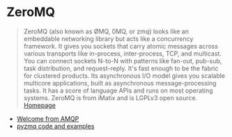 # ZeroMQ

> ZeroMQ (also known as ØMQ, 0MQ, or zmq) looks like an embeddable networking library but acts like a concurrency framework. It gives you sockets that carry atomic messages across various transports like in-process, inter-process, TCP, and multicast. You can connect sockets N-to-N with patterns like fan-out, pub-sub, task distribution, and request-reply. It's fast enough to be the fabric for clustered products. Its asynchronous I/O model gives you scalable multicore applications, built as asynchronous message-processing tasks. It has a score of language APIs and runs on most operating systems. ZeroMQ is from iMatix and is LGPLv3 open source. [Homepage](http://zeromq.org/)

- [Welcome from AMQP](http://zeromq.org/docs:welcome-from-amqp)
- [pyzmq code and examples](http://learning-0mq-with-pyzmq.readthedocs.io/en/latest/pyzmq/pyzmq.html)
